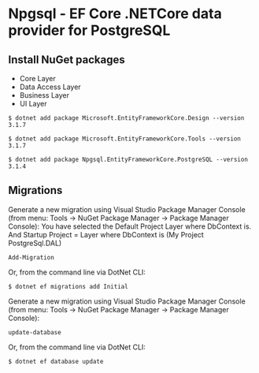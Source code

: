 # Npgsql - EF Core .NETCore data provider for PostgreSQL 

## Install NuGet packages

 - Core Layer
 - Data Access Layer
 - Business Layer
 - UI Layer

```
$ dotnet add package Microsoft.EntityFrameworkCore.Design --version 3.1.7
```
 
```
$ dotnet add package Microsoft.EntityFrameworkCore.Tools --version 3.1.7
```

```
$ dotnet add package Npgsql.EntityFrameworkCore.PostgreSQL --version 3.1.4
```

## Migrations
Generate a new migration using Visual Studio Package Manager Console (from menu: Tools -> NuGet Package Manager -> Package Manager Console):
You have selected the Default Project Layer where DbContext is. And Startup Project =  Layer where DbContext is (My Project PostgreSql.DAL)

```
Add-Migration
```
 Or, from the command line via DotNet CLI:
```
$ dotnet ef migrations add Initial
```

Generate a new migration using Visual Studio Package Manager Console (from menu: Tools -> NuGet Package Manager -> Package Manager Console):

```
update-database
```
 Or, from the command line via DotNet CLI:
```
$ dotnet ef database update
```
